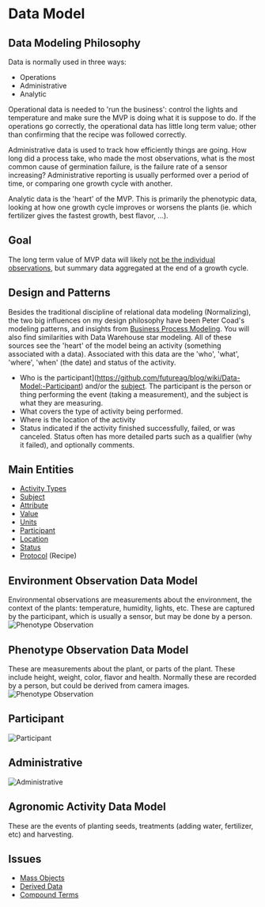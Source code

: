 # Data Model

## Data Modeling Philosophy
Data is normally used in three ways:
* Operations
* Administrative
* Analytic

Operational data is needed to 'run the business': control the lights and temperature and make sure the MVP is doing what it is suppose to do.  If the operations go correctly, the operational data has little long term value; other than confirming that the recipe was followed correctly.

Administrative data is used to track how efficiently things are going.  How long did a process take, who made the most observations, what is the most common cause of germination failure, is the failure rate of a sensor increasing?  Administrative reporting is usually performed over a period of time, or comparing one growth cycle with another.

Analytic data is the 'heart' of the MVP.  This is primarily the phenotypic data, looking at how one growth cycle improves or worsens the plants (ie. which fertilizer gives the fastest growth, best flavor, ...).

## Goal
The long term value of MVP data will likely [not be the individual observations](https://github.com/futureag/blog/wiki/Data-Model:-Goal), but summary data aggregated at the end of a growth cycle.

## Design and Patterns
Besides the traditional discipline of relational data modeling (Normalizing), the two big influences on my design philosophy have been Peter Coad's modeling patterns, and insights from [Business Process Modeling](https://github.com/futureag/blog/wiki/Business-Process-Modeling).  You will also find similarities with Data Warehouse star modeling.  All of these sources see the 'heart' of the model being an activity (something associated with a data).  Associated with this data are the 'who', 'what', 'where', 'when' (the date) and status of the activity.
* Who is the participant](https://github.com/futureag/blog/wiki/Data-Model:-Participant) and/or the [subject](https://github.com/futureag/blog/wiki/Data-Model:-Subject).  The participant is the person or thing performing the event (taking a measurement), and the subject is what they are measuring.
* What covers the type of activity being performed.
* Where is the location of the activity
* Status indicated if the activity finished successfully, failed, or was canceled.  Status often has more detailed parts such as a qualifier (why it failed), and optionally comments.

## Main Entities
* [Activity Types](https://github.com/futureag/blog/wiki/Data-Model:-Activity-Type)
* [Subject](https://github.com/futureag/blog/wiki/Data-Model:-Subject)
* [Attribute](https://github.com/futureag/blog/wiki/Data-Model:-Attribute)
* [Value](https://github.com/futureag/blog/wiki/Data-Model:-Value)
* [Units](https://github.com/futureag/blog/wiki/Data-Model:-Attribute-Value)
* [Participant](https://github.com/futureag/blog/wiki/Data-Model:-Participant)
* [Location](https://github.com/futureag/blog/wiki/Data-Model:-Location)
* [Status](https://github.com/futureag/blog/wiki/Data-Model:-Status)
* [Protocol](https://github.com/futureag/blog/wiki/Data-Model:-Protocol) (Recipe)

## Environment Observation Data Model
Environmental observations are measurements about the environment, the context of the plants: temperature, humidity, lights, etc.  These are captured by the participant, which is usually a sensor, but may be done by a person.
![Phenotype Observation](https://github.com/futureag/blog/blob/master/static/images/Environment_Observation.png)
## Phenotype Observation Data Model
These are measurements about the plant, or parts of the plant.  These include height, weight, color, flavor and health.   Normally these are recorded by a person, but could be derived from camera images.
![Phenotype Observation](https://github.com/futureag/blog/blob/master/static/images/Phenotype_Observation.png)

## Participant
![Participant](https://github.com/futureag/blog/blob/master/static/images/Participant.png)
## Administrative
![Administrative](https://github.com/futureag/blog/blob/master/static/images/Admin.png)

## Agronomic Activity Data Model
These are the events of planting seeds, treatments (adding water, fertilizer, etc) and harvesting.

## Issues
* [Mass Objects](https://github.com/futureag/blog/wiki/Data-Model:-Mass-Objects)
* [Derived Data](https://github.com/futureag/blog/wiki/Data-Model:-Derived-Data)
* [Compound Terms](https://github.com/futureag/blog/wiki/Data-Model:-Compound-Terms)